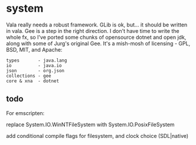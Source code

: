 # system

Vala really needs a robust framework. GLib is ok, but... it should be written in vala.
Gee is a step in the right direction.  I don't have time to write the whole fx, so 
I've ported some chunks of opensource dotnet and open jdk, along with some of Jurg's 
original Gee. It's a mish-mosh of licensing - GPL, BSD, MIT, and Apache:

    types       - java.lang
    io          - java.io
    json        - org.json
    collections - gee 
    core & xna  - dotnet

## todo

For emscripten:

replace System.IO.WinNTFileSystem with System.IO.PosixFileSystem

add conditional compile flags for filesystem, and clock choice (SDL|native)